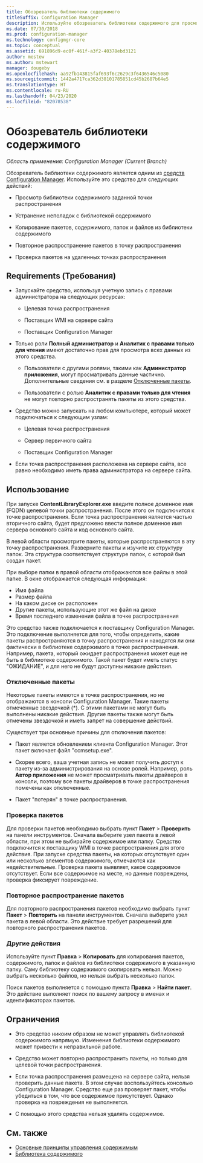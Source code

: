 ```yaml
---
title: Обозреватель библиотеки содержимого
titleSuffix: Configuration Manager
description: Используйте обозреватель библиотеки содержимого для просмотра и устранения неполадок в библиотеке содержимого в точке распространения Configuration Manager.
ms.date: 07/30/2018
ms.prod: configuration-manager
ms.technology: configmgr-core
ms.topic: conceptual
ms.assetid: 691896d9-ec0f-461f-a3f2-40378ebd3121
author: mestew
ms.author: mstewart
manager: dougeby
ms.openlocfilehash: aa92fb143815faf693f6c2629c3f6436546c5080
ms.sourcegitcommit: 1442a4717ca362d38101785851cd45b2687b64e5
ms.translationtype: HT
ms.contentlocale: ru-RU
ms.lasthandoff: 04/23/2020
ms.locfileid: "82078538"
---
```

# <a name="content-library-explorer"></a>Обозреватель библиотеки содержимого

*Область применения: Configuration Manager (Current Branch)*

Обозреватель библиотеки содержимого является одним из [средств Configuration Manager](tools.md). Используйте это средство для следующих действий:  

- Просмотр библиотеки содержимого заданной точки распространения  

- Устранение неполадок с библиотекой содержимого  

- Копирование пакетов, содержимого, папок и файлов из библиотеки содержимого  

- Повторное распространение пакетов в точку распространения  

- Проверка пакетов на удаленных точках распространения  



## <a name="requirements"></a>Requirements (Требования)

- Запускайте средство, используя учетную запись с правами администратора на следующих ресурсах:  

    - Целевая точка распространения  

    - Поставщик WMI на сервере сайта  

    - Поставщик Configuration Manager  

- Только роли **Полный администратор** и **Аналитик с правами только для чтения** имеют достаточно прав для просмотра всех данных из этого средства.  

    - Пользователи с другими ролями, такими как **Администратор приложения**, могут просматривать данные частично. Дополнительные сведения см. в разделе [Отключенные пакеты](#bkmk_disabled-packages).  

    - Пользователи с ролью **Аналитик с правами только для чтения** не могут повторно распространять пакеты из этого средства.  

- Средство можно запускать на любом компьютере, который может подключаться к следующим узлам:  

    - Целевая точка распространения  

    - Сервер первичного сайта  

    - Поставщик Configuration Manager  

- Если точка распространения расположена на сервере сайта, все равно необходимо иметь права администратора на сервере сайта.  



## <a name="usage"></a>Использование 

При запуске **ContentLibraryExplorer.exe** введите полное доменное имя (FQDN) целевой точки распространения. После этого он подключится к точке распространения. Если точка распространения является частью вторичного сайта, будет предложено ввести полное доменное имя сервера основного сайта и код основного сайта.

В левой области просмотрите пакеты, которые распространяются в эту точку распространения. Разверните пакеты и изучите их структуру папок. Эта структура соответствует структуре папок, с которой был создан пакет.

При выборе папки в правой области отображаются все файлы в этой папке. В окне отображается следующая информация: 
- Имя файла
- Размер файла
- На каком диске он расположен
- Другие пакеты, использующие этот же файл на диске
- Время последнего изменения файла в точке распространения

Это средство также подключается к поставщику Configuration Manager. Это подключение выполняется для того, чтобы определить, какие пакеты распространяются в точку распространения и находятся ли они фактически в библиотеке содержимого в точке распространения. Например, пакета, который ожидает распространения может еще не быть в библиотеке содержимого. Такой пакет будет иметь статус "ОЖИДАНИЕ", и для него не будут доступны никакие действия.


### <a name="disabled-packages"></a><a name="bkmk_disabled-packages"></a> Отключенные пакеты

Некоторые пакеты имеются в точке распространения, но не отображаются в консоли Configuration Manager. Такие пакеты отмеченные звездочкой (\*). С этими пакетами не могут быть выполнены никакие действия. Другие пакеты также могут быть отмечены звездочкой и иметь запрет на совершение действий. 

Существует три основные причины для отключения пакетов:  

- Пакет является обновлением клиента Configuration Manager. Этот пакет включает файл "ccmsetup.exe".  

- Скорее всего, ваша учетная запись не может получить доступ к пакету из-за администрирования на основе ролей. Например, роль **Автор приложения** не может просматривать пакеты драйверов в консоли, поэтому все пакеты драйверов в точке распространения помечены как отключенные.  

- Пакет "потерян" в точке распространения.  


### <a name="validate-packages"></a>Проверка пакетов

Для проверки пакетов необходимо выбрать пункт **Пакет** > **Проверить** на панели инструментов. Сначала выберите узел пакета в левой области, при этом не выбирайте содержимое или папку. Средство подключится к поставщику WMI в точке распространения для этого действия. При запуске средства пакеты, на которых отсутствует один или несколько элементов содержимого, отмечаются как недействительные. Проверка пакета выявляет, какое содержимое отсутствует. Если все содержимое на месте, но данные повреждены, проверка фиксирует повреждение.


### <a name="redistribute-packages"></a>Повторное распространение пакетов

Для повторного распространения пакетов необходимо выбрать пункт **Пакет** > **Повторить** на панели инструментов. Сначала выберите узел пакета в левой области. Это действие требует разрешений для повторного распространения пакетов.


### <a name="other-actions"></a>Другие действия

Используйте пункт **Правка** > **Копировать** для копирования пакетов, содержимого, папок и файлов из библиотеки содержимого в указанную папку. Саму библиотеку содержимого скопировать нельзя. Можно выбрать несколько файлов, но нельзя выбрать несколько папок.

Поиск пакетов выполняется с помощью пункта **Правка** > **Найти пакет**. Это действие выполняет поиск по вашему запросу в именах и идентификаторах пакетов.



## <a name="limitations"></a>Ограничения

- Это средство никоим образом не может управлять библиотекой содержимого напрямую. Изменения библиотеки содержимого может привести к неправильной работе.  

- Средство может повторно распространить пакеты, но только для целевой точки распространения.  

- Если точка распространения размещена на сервере сайта, нельзя проверить данные пакета. В этом случае воспользуйтесь консолью Configuration Manager. Средство еще раз проверяет пакет, чтобы убедиться в том, что все содержимое присутствует. Однако проверка на повреждения не выполняется.  

- С помощью этого средства нельзя удалять содержимое.



## <a name="see-also"></a>См. также

- [Основные принципы управления содержимым](../plan-design/hierarchy/fundamental-concepts-for-content-management.md)
- [Библиотека содержимого](../plan-design/hierarchy/the-content-library.md)
